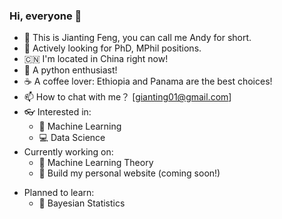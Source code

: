 ### Hi, everyone :wave:

- :telescope: This is Jianting Feng, you can call me Andy for short. 
- :eyes: Actively looking for PhD, MPhil positions.
- :cn: I'm located in China right now!
- :snake: A python enthusiast!
- :coffee: A coffee lover: Ethiopia and Panama are the best choices!
- :mailbox: How to chat with me？ [gianting01@gmail.com]
- :eyeglasses: Interested in:
  - :slot_machine: Machine Learning
  - :computer: Data Science
- Currently working on:
  - :slot_machine: Machine Learning Theory
  - :seedling: Build my personal website (coming soon!)
<!--   - :bulb: Theoretical Machine Learning  -->

- Planned to learn:
  - :watermelon: Bayesian Statistics
<!-- - Living with my Beagle dog :dog2:!
- Dream to travel: :jp:, :us:, :uk: and :ca:
 -->

